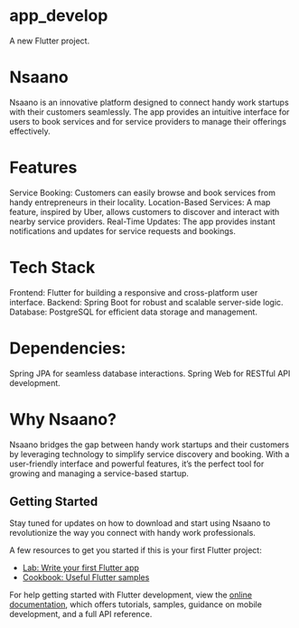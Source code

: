 # app_develop

A new Flutter project.

# Nsaano

Nsaano is an innovative platform designed to connect handy work startups with their customers seamlessly. The app provides an intuitive interface for users to book services and for service providers to manage their offerings effectively.

# Features
Service Booking: Customers can easily browse and book services from handy entrepreneurs in their locality.
Location-Based Services: A map feature, inspired by Uber, allows customers to discover and interact with nearby service providers.
Real-Time Updates: The app provides instant notifications and updates for service requests and bookings.

# Tech Stack
Frontend: Flutter for building a responsive and cross-platform user interface.
Backend: Spring Boot for robust and scalable server-side logic.
Database: PostgreSQL for efficient data storage and management.

# Dependencies:
Spring JPA for seamless database interactions.
Spring Web for RESTful API development.

# Why Nsaano?
Nsaano bridges the gap between handy work startups and their customers by leveraging technology to simplify service discovery and booking. With a user-friendly interface and powerful features, it’s the perfect tool for growing and managing a service-based startup.


## Getting Started

Stay tuned for updates on how to download and start using Nsaano to revolutionize the way you connect with handy work professionals.

A few resources to get you started if this is your first Flutter project:

- [Lab: Write your first Flutter app](https://docs.flutter.dev/get-started/codelab)
- [Cookbook: Useful Flutter samples](https://docs.flutter.dev/cookbook)

For help getting started with Flutter development, view the
[online documentation](https://docs.flutter.dev/), which offers tutorials,
samples, guidance on mobile development, and a full API reference.
